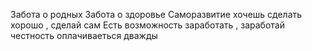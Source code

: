 Забота о родных
Забота о здоровье
Саморазвитие
хочешь сделать хорошо , сделай сам
Есть возможность заработать , заработай
честность оплачиваеться дважды
